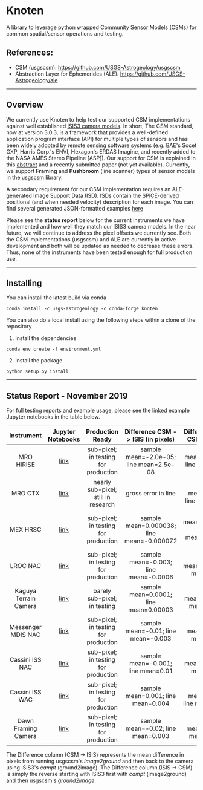 # Knoten

A library to leverage python wrapped Community Sensor Models (CSMs) for common spatial/sensor operations and testing.

## References:

- CSM (usgscsm): https://github.com/USGS-Astrogeology/usgscsm
- Abstraction Layer for Ephemerides (ALE): https://github.com/USGS-Astrogeology/ale
<hr>

## Overview

We currently use Knoten to help test our supported CSM implementations against well established [ISIS3 camera models](https://github.com/USGS-Astrogeology/ISIS3). In short, The CSM standard, now at version 3.0.3, is a framework that provides a well-defined application program interface (API) for multiple types of sensors and has been widely adopted by remote sensing software systems (e.g. BAE's Socet GXP, Harris Corp.'s ENVI, Hexagon's ERDAS Imagine, and recently added to the NASA AMES Stereo Pipeline [ASP]). Our support for CSM is explained in this [abstract](https://www.hou.usra.edu/meetings/informatics2018/pdf/6040.pdf) and a recently submitted paper (not yet available). Currently, we support **Framing** and **Pushbroom** (line scanner) types of sensor models in the [usgscsm](https://github.com/USGS-Astrogeology/usgscsm) library. 

A secondary requirement for our CSM implementation requires an ALE-generated Image Support Data (ISD). ISDs contain the [SPICE-derived](https://naif.jpl.nasa.gov/naif/toolkit.html) positional (and when needed velocity) description for each image. You can find several generated JSON-formatted examples [here](examples/data/)

Please see the **status report** below for the current instruments we have implemented and how well they match our ISIS3 camera models. In the near future, we will continue to address the pixel offsets we currently see. Both the CSM implementations (usgscsm) and ALE are currently in active development and both will be updated as needed to decrease these errors. Thus, none of the instruments have been tested enough for full production use.

<hr>

## Installing

You can install the latest build via conda

```
conda install -c usgs-astrogeology -c conda-forge knoten
```

You can also do a local install using the following steps within a clone of the repository

1. Install the dependencies
```
conda env create -f environment.yml
```

2. Install the package
```
python setup.py install
```

<hr>

## Status Report - November 2019

For full testing reports and example usage, please see the linked example Jupyter notebooks in the table below. 

|       Instrument      |                      Jupyter Notebooks                     |  Production Ready |    Difference CSM -> ISIS (in pixels)   |    Difference ISIS -> CSM (in pixels)   |
|:---------------------:|:-------------------------------------------------:|:-----------------:|:---------------------------------------:|:---------------------------------------:|
|       MRO HiRISE      |     [link](examples/mro_hirise_isis_cmp.ipynb)    |     sub-pixel; in testing for production    | sample mean=-2.0e-05; line mean=2.5e-08 | sample mean=-3.0e-08; line mean=1.2e-04 |
|        MRO CTX        |      [link](examples/mro_ctx_isis_cmp.ipynb)      | nearly sub-pixel; still in research |  gross error in line  |     sample mean=0.0002; line mean=-0.07     |
|        MEX HRSC       |      [link](examples/mex_hrsc_isis_cmp.ipynb)     |         sub-pixel; in testing for production        |      sample mean=0.000038; line mean=-0.000072      |       sample mean=-0.000038 ; line mean=-7.512e-05       |
|        LROC NAC       |      [link](examples/lrocnac_isis_cmp.ipynb)      | sub-pixel; in testing for production |      sample mean=-0.003; line mean=-0.0006      |                   sample mean=0.0005	line mean=0.003                   |
| Kaguya Terrain Camera |     [link](examples/kaguya_tc_isis_cmp.ipynb)     | barely sub-pixel; in testing |     sample mean=0.0001; line mean=0.00003    |      sample mean=0.009; line mean=-1.242      |
|   Messenger MDIS NAC  | [link](examples/messenger_mdisnac_isis_cmp.ipynb) |  sub-pixel; in testing for production |      sample mean=-0.01; line mean=-0.003     |       sample mean=0.01; line mean=0.003      |
|  Cassini ISS NAC      |      [link](examples/cassini_isis_nac_cmp.ipynb)      |  sub-pixel; in testing for production  |    sample mean=-0.001; line mean=0.01    |     sample mean=0.001; line mean=-0.01     |
|  Cassini ISS WAC      |      [link](examples/cassini_isis_wac_cmp.ipynb)      |  sub-pixel; in testing for production  |    sample mean=0.001; line mean=0.004    |     sample mean=-0.001; line mean=-0.004     |
|  Dawn Framing Camera  |      [link](examples/dawn_fc_isis_cmp.ipynb)      |     sub-pixel; in testing for production    | sample mean=-0.02; line mean=0.003 | sample mean=0.02; line mean=-0.003 |

The Difference column (CSM -> ISIS) represents the mean difference in pixels from running usgscsm's *image2ground* and then back to the camera using ISIS3's *campt* (ground2image). The Difference column (ISIS -> CSM) is simply the reverse starting with ISIS3 first with *campt* (image2ground) and then usgscsm's *ground2image*.
